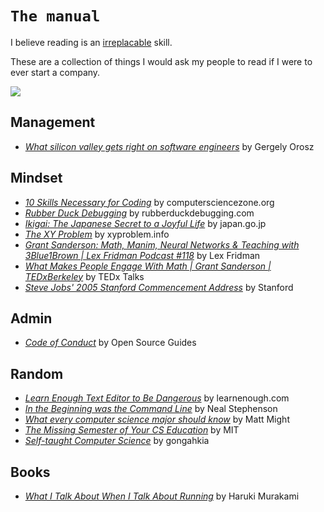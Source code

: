 # `The manual`

I believe reading is an [irreplacable](https://humanspsychology.quora.com/What-s-the-moment-that-you-realized-reading-is-irreplaceable) skill.

These are a collection of things I would ask my people to read if I were to ever start a company.

![](https://i.pinimg.com/originals/cf/67/72/cf67722c3556cb12975efb0e50474a2d.gif)
## Management

* [*What silicon valley gets right on software engineers*](https://blog.pragmaticengineer.com/what-silicon-valley-gets-right-on-software-engineers/) by Gergely Orosz

## Mindset

* [*10 Skills Necessary for Coding*](https://www.computersciencezone.org/10-skills-necessary-coding/) by computersciencezone.org
* [*Rubber Duck Debugging*](https://rubberduckdebugging.com/) by rubberduckdebugging.com
* [*Ikigai: The Japanese Secret to a Joyful Life*](https://www.japan.go.jp/kizuna/2022/03/ikigai_japanese_secret_to_a_joyful_life.html) by japan.go.jp
* [*The XY Problem*](https://xyproblem.info/) by xyproblem.info
* [*Grant Sanderson: Math, Manim, Neural Networks & Teaching with 3Blue1Brown | Lex Fridman Podcast #118*](https://youtu.be/U_6AYX42gkU?feature=shared) by Lex Fridman
* [*What Makes People Engage With Math | Grant Sanderson | TEDxBerkeley*](https://youtu.be/s_L-fp8gDzY?feature=shared) by TEDx Talks
* [*Steve Jobs' 2005 Stanford Commencement Address*](https://youtu.be/UF8uR6Z6KLc?feature=shared) by Stanford

## Admin

* [*Code of Conduct*](https://opensource.guide/code-of-conduct/) by Open Source Guides

## Random

* [*Learn Enough Text Editor to Be Dangerous*](https://www.learnenough.com/text-editor-tutorial/vim) by learnenough.com
* [*In the Beginning was the Command Line*](http://project.cyberpunk.ru/lib/in_the_beginning_was_the_command_line/) by Neal Stephenson
* [*What every computer science major should know*](https://matt.might.net/articles/what-cs-majors-should-know/) by Matt Might
* [*The Missing Semester of Your CS Education*](https://missing.csail.mit.edu/) by MIT
* [*Self-taught Computer Science*](./SelfTaughtComputerScience.md) by gongahkia

## Books

* [*What I Talk About When I Talk About Running*](https://en.wikipedia.org/wiki/What_I_Talk_About_When_I_Talk_About_Running) by Haruki Murakami
